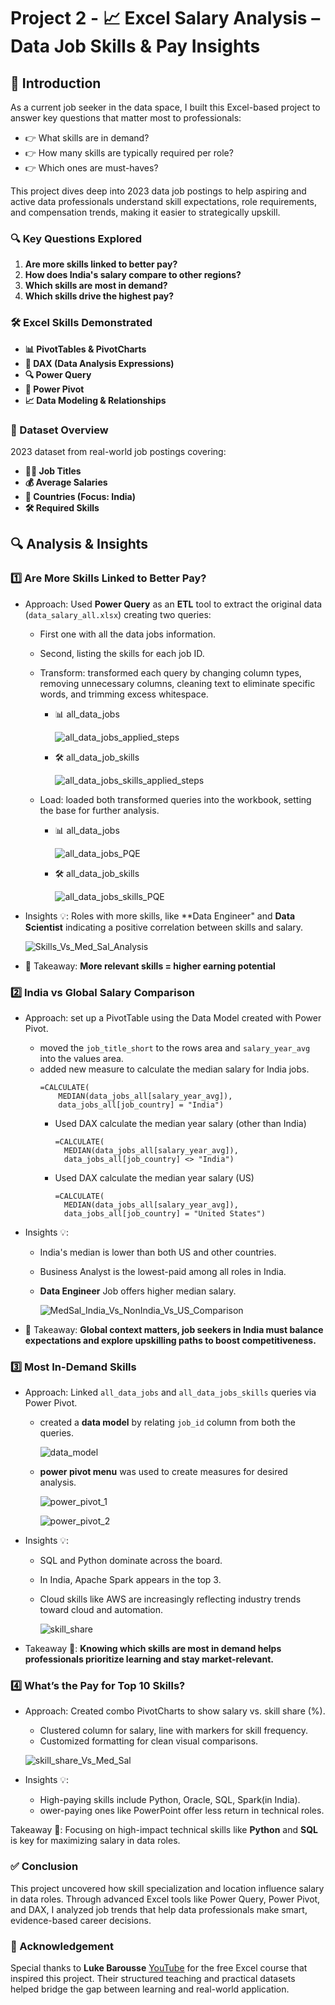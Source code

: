 # Project 2 - 📈 Excel Salary Analysis – Data Job Skills & Pay Insights

## 📝 Introduction

As a current job seeker in the data space, I built this Excel-based project to answer key questions that matter most to professionals:
- 👉 What skills are in demand?
- 👉 How many skills are typically required per role?
- 👉 Which ones are must-haves?

This project dives deep into 2023 data job postings to help aspiring and active data professionals understand skill expectations, role requirements, and compensation trends, making it easier to strategically upskill.

### 🔍 Key Questions Explored

1. **Are more skills linked to better pay?**
2. **How does India's salary compare to other regions?**
3. **Which skills are most in demand?**
4. **Which skills drive the highest pay?**

### 🛠️ Excel Skills Demonstrated

- **📊 PivotTables & PivotCharts**
- **🧮 DAX (Data Analysis Expressions)**
- **🔍 Power Query**
- **💪 Power Pivot**
- **📈 Data Modeling & Relationships**

### 📂 Dataset Overview

2023 dataset from real-world job postings covering:

- **👨‍💼 Job Titles**
- **💰 Average Salaries**
- **📍 Countries (Focus: India)**
- **🛠️ Required Skills**

## 🔍 Analysis & Insights

### 1️⃣ Are More Skills Linked to Better Pay?

- Approach: Used **Power Query** as an **ETL** tool to extract the original data (`data_salary_all.xlsx`) creating two queries:
    - First one with all the data jobs information.
    - Second, listing the skills for each job ID.
  - Transform: transformed each query by changing column types, removing unnecessary columns, cleaning text to eliminate specific words, and trimming excess whitespace.
    - 📊 all_data_jobs
  
        ![all_data_jobs_applied_steps](https://github.com/user-attachments/assets/442ae434-72cd-48ff-89f6-3e147622cbd1)
      
    - 🛠️ all_data_job_skills
  
        ![all_data_jobs_skills_applied_steps](https://github.com/user-attachments/assets/b1ad20ac-641b-437f-912b-6627f02cf3a4)
  
  - Load: loaded both transformed queries into the workbook, setting the base for further analysis.
    - 📊 all_data_jobs
   
        ![all_data_jobs_PQE](https://github.com/user-attachments/assets/b40f9049-df6e-474d-87e5-5528cbb04bb6)
  
    - 🛠️ all_data_job_skills
  
        ![all_data_jobs_skills_PQE](https://github.com/user-attachments/assets/04756f7c-2a17-46b4-a75f-de8abfc39e25)

- Insights 💡: Roles with more skills, like **Data Engineer" and **Data Scientist** indicating a positive correlation between skills and salary.

    ![Skills_Vs_Med_Sal_Analysis](https://github.com/user-attachments/assets/3a3c2602-108a-451a-a8f3-d3efb51829d2)

- 🎯 Takeaway: **More relevant skills = higher earning potential**

### 2️⃣ India vs Global Salary Comparison

- Approach: set up a PivotTable using the Data Model created with Power Pivot.
  - moved the `job_title_short` to the rows area and `salary_year_avg` into the values area.
  - added new measure to calculate the median salary for India jobs.
    ```
    =CALCULATE(
        MEDIAN(data_jobs_all[salary_year_avg]),
        data_jobs_all[job_country] = "India")
    ```
    - Used DAX calculate the median year salary (other than India)
      ```
      =CALCULATE(
        MEDIAN(data_jobs_all[salary_year_avg]),
        data_jobs_all[job_country] <> "India")
      ```
    - Used DAX calculate the median year salary (US)
      ```
      =CALCULATE(
        MEDIAN(data_jobs_all[salary_year_avg]),
        data_jobs_all[job_country] = "United States")
      ```

- Insights 💡:
  - India's median is lower than both US and other countries.
  - Business Analyst is the lowest-paid among all roles in India.
  - **Data Engineer** Job offers higher median salary.

    ![MedSal_India_Vs_NonIndia_Vs_US_Comparison](https://github.com/user-attachments/assets/0d4095b3-7f02-4874-88e3-91253b9e757e)

- 🎯 Takeaway: **Global context matters, job seekers in India must balance expectations and explore upskilling paths to boost competitiveness.**

### 3️⃣ Most In-Demand Skills

- Approach: Linked `all_data_jobs` and `all_data_jobs_skills` queries via Power Pivot.
  - created a **data model** by relating `job_id` column from both the queries.

    ![data_model](https://github.com/user-attachments/assets/4275df1c-b307-41ce-a7d8-0173009f89da)

  - **power pivot menu** was used to create measures for desired analysis.
 
    ![power_pivot_1](https://github.com/user-attachments/assets/44b9caae-ac37-4072-93aa-b1173d3283f5)

    ![power_pivot_2](https://github.com/user-attachments/assets/e1c22042-43ec-47e0-9a4a-ac111f63a685)

- Insights 💡: 
  - SQL and Python dominate across the board.
  - In India, Apache Spark appears in the top 3.
  - Cloud skills like AWS are increasingly reflecting industry trends toward cloud and automation.
 
    ![skill_share](https://github.com/user-attachments/assets/f5dae8e1-059d-431a-a9c5-f968914c8e31)

- Takeaway 🎯: **Knowing which skills are most in demand helps professionals prioritize learning and stay market-relevant.**

### 4️⃣ What’s the Pay for Top 10 Skills?

- Approach: Created combo PivotCharts to show salary vs. skill share (%).
  - Clustered column for salary, line with markers for skill frequency.
  - Customized formatting for clean visual comparisons. 

  ![skill_share_Vs_Med_Sal](https://github.com/user-attachments/assets/7c066cd9-300a-4ea9-a689-4f6ba587431a)

- Insights 💡:
  - High-paying skills include Python, Oracle, SQL, Spark(in India).
  - ower-paying ones like PowerPoint offer less return in technical roles.

Takeaway 🎯: Focusing on high-impact technical skills like **Python** and **SQL** is key for maximizing salary in data roles.

### ✅ Conclusion

This project uncovered how skill specialization and location influence salary in data roles. Through advanced Excel tools like Power Query, Power Pivot, and DAX, I analyzed job trends that help data professionals make smart, evidence-based career decisions.

### 🙌 Acknowledgement

Special thanks to **Luke Barousse** [YouTube](www.youtube.com/@LukeBarousse) for the free Excel course that inspired this project. Their structured teaching and practical datasets helped bridge the gap between learning and real-world application.


